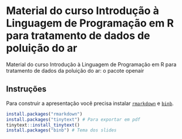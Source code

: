 # Material do curso Introdução à Linguagem de Programação em R para tratamento de dados de poluição do ar
Material do curso Introdução à Linguagem de Programação em R para tratamento de dados da poluição do ar: o pacote openair

## Instruções

Para construir a apresentação você precisa instalar [`rmarkdown`](https://alexd106.github.io/intro2R/install_rmarkdown.html) e [`binb`](https://github.com/eddelbuettel/binb/tree/master?tab=readme-ov-file#usage).

```r
install.packages("rmarkdown")
install.packages("tinytext") # Para exportar em pdf
tinytext::install_tinytext() 
install.packages("binb") # Tema dos slides
```
